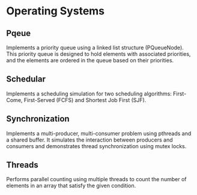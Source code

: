 # Operating Systems
## Pqeue
Implements a priority queue using a linked list structure (PQueueNode). This priority queue is designed to hold elements with associated priorities, and the elements are ordered in the queue based on their priorities.

## Schedular
Implements a scheduling simulation for two scheduling algorithms: First-Come, First-Served (FCFS) and Shortest Job First (SJF). 

## Synchronization
Implements a multi-producer, multi-consumer problem using pthreads and a shared buffer. It simulates the interaction between producers and consumers and demonstrates thread synchronization using mutex locks.

## Threads
Performs parallel counting using multiple threads to count the number of elements in an array that satisfy the given condition.
